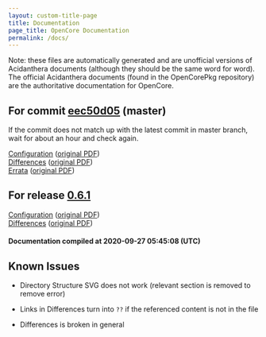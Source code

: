 ```yaml
---
layout: custom-title-page
title: Documentation
page_title: OpenCore Documentation
permalink: /docs/
---
```

Note: these files are automatically generated and are unofficial versions of Acidanthera documents (although they should be the same word for word). The official Acidanthera documents (found in the OpenCorePkg repository) are the authoritative documentation for OpenCore.

## For commit [eec50d05](https://github.com/acidanthera/OpenCorePkg/tree/eec50d05b3562d1ec25bee24f0f8336658ffd9c4) (master)

If the commit does not match up with the latest commit in master branch, wait for about an hour and check again.

[Configuration](latest/Configuration.html) ([original PDF](https://github.com/acidanthera/OpenCorePkg/blob/eec50d05b3562d1ec25bee24f0f8336658ffd9c4/Docs/Configuration.pdf))
<br>
[Differences](latest/Differences.html) ([original PDF](https://github.com/acidanthera/OpenCorePkg/blob/eec50d05b3562d1ec25bee24f0f8336658ffd9c4/Docs/Differences/Differences.pdf))
<br>
[Errata](latest/Errata.html) ([original PDF](https://github.com/acidanthera/OpenCorePkg/blob/eec50d05b3562d1ec25bee24f0f8336658ffd9c4/Docs/Errata/Errata.pdf))

## For release [0.6.1](https://github.com/acidanthera/OpenCorePkg/tree/0.6.1)

[Configuration](release/Configuration.html) ([original PDF](https://github.com/acidanthera/OpenCorePkg/blob/0.6.1/Docs/Configuration.pdf))
<br>
[Differences](release/Differences.html) ([original PDF](https://github.com/acidanthera/OpenCorePkg/blob/0.6.1/Docs/Differences/Differences.pdf))

#### Documentation compiled at 2020-09-27 05:45:08 (UTC)

## Known Issues

* Directory Structure SVG does not work (relevant section is removed to remove error)

* Links in Differences turn into `??` if the referenced content is not in the file

* Differences is broken in general
